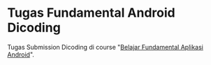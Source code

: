 # Tugas Fundamental Android Dicoding
Tugas Submission Dicoding di course "<a href="https://www.dicoding.com/academies/14">Belajar Fundamental Aplikasi Android</a>".
